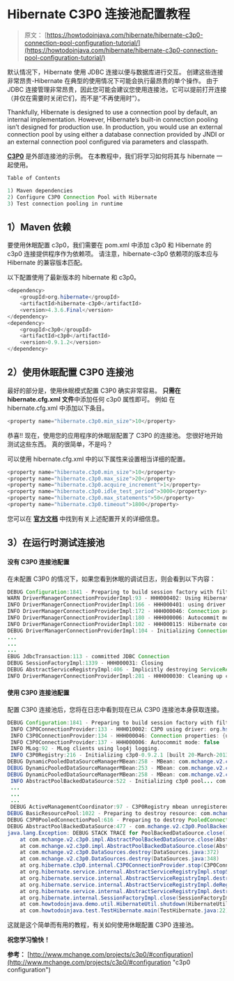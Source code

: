 # Hibernate C3P0 连接池配置教程

> 原文： [https://howtodoinjava.com/hibernate/hibernate-c3p0-connection-pool-configuration-tutorial/](https://howtodoinjava.com/hibernate/hibernate-c3p0-connection-pool-configuration-tutorial/)

默认情况下，Hibernate 使用 JDBC 连接以便与数据库进行交互。 创建这些连接非常昂贵-Hibernate 在典型的使用情况下可能会执行最昂贵的单个操作。 由于 JDBC 连接管理非常昂贵，因此您可能会建议您使用连接池，它可以提前打开连接（并仅在需要时关闭它们，而不是“不再使用时”）。

Thankfully, Hibernate is designed to use a connection pool by default, an internal implementation. However, Hibernate’s built-in connection pooling isn’t designed for production use. In production, you would use an external connection pool by using either a database connection provided by JNDI or an external connection pool configured via parameters and classpath.

[**C3P0**](http://www.mchange.com/projects/c3p0/ "c3p0") 是外部连接池的示例。 在本教程中，我们将学习如何将其与 hibernate 一起使用。

```java
Table of Contents

1) Maven dependencies
2) Configure C3P0 Connection Pool with Hibernate 
3) Test connection pooling in runtime
```

## 1）Maven 依赖

要使用休眠配置 c3p0，我们需要在 pom.xml 中添加 c3p0 和 Hibernate 的 c3p0 连接提供程序作为依赖项。 请注意，hibernate-c3p0 依赖项的版本应与 Hibernate 的兼容版本匹配。

以下配置使用了最新版本的 hibernate 和 c3p0。

```java
<dependency>
    <groupId>org.hibernate</groupId>
    <artifactId>hibernate-c3p0</artifactId>
    <version>4.3.6.Final</version>
</dependency>
<dependency>
	<groupId>c3p0</groupId>
	<artifactId>c3p0</artifactId>
	<version>0.9.1.2</version>
</dependency>

```

## 2）使用休眠配置 C3P0 连接池

最好的部分是，使用休眠模式配置 C3P0 确实非常容易。 **只需在 hibernate.cfg.xml 文件**中添加任何 c3p0 属性即可。 例如 在 hibernate.cfg.xml 中添加以下条目。

```java
<property name="hibernate.c3p0.min_size">10</property>

```

恭喜!! 现在，使用您的应用程序的休眠层配置了 C3P0 的连接池。 您很好地开始测试这些东西。 真的很简单，不是吗？

可以使用 hibernate.cfg.xml 中的以下属性来设置相当详细的配置。

```java
<property name="hibernate.c3p0.min_size">10</property>
<property name="hibernate.c3p0.max_size">20</property>
<property name="hibernate.c3p0.acquire_increment">1</property>
<property name="hibernate.c3p0.idle_test_period">3000</property>
<property name="hibernate.c3p0.max_statements">50</property>
<property name="hibernate.c3p0.timeout">1800</property>

```

您可以在 [**官方文档**](http://www.mchange.com/projects/c3p0/#configuration "configuration") 中找到有关上述配置开关的详细信息。

## 3）在运行时测试连接池

#### 没有 C3P0 连接池配置

在未配置 C3P0 的情况下，如果您看到休眠的调试日志，则会看到以下内容：

```java
DEBUG Configuration:1841 - Preparing to build session factory with filters : {}
WARN DriverManagerConnectionProviderImpl:93 - HHH000402: Using Hibernate built-in connection pool (not for production use!)
INFO DriverManagerConnectionProviderImpl:166 - HHH000401: using driver [org.hsqldb.jdbcDriver] at URL [jdbc:hsqldb:mem:howtodoinjava]
INFO DriverManagerConnectionProviderImpl:172 - HHH000046: Connection properties: {user=sa, password=}
INFO DriverManagerConnectionProviderImpl:180 - HHH000006: Autocommit mode: false
INFO DriverManagerConnectionProviderImpl:102 - HHH000115: Hibernate connection pool size: 20 (min=1)
DEBUG DriverManagerConnectionProviderImpl:104 - Initializing Connection pool with 1 Connections
...
...
...
EBUG JdbcTransaction:113 - committed JDBC Connection
DEBUG SessionFactoryImpl:1339 - HHH000031: Closing
DEBUG AbstractServiceRegistryImpl:406 - Implicitly destroying ServiceRegistry on de-registration of all child ServiceRegistries
INFO DriverManagerConnectionProviderImpl:281 - HHH000030: Cleaning up connection pool [jdbc:hsqldb:mem:howtodoinjava]

```

#### 使用 C3P0 连接池配置

配置 C3P0 连接池后，您将在日志中看到现在已从 C3P0 连接池本身获取连接。

```java
DEBUG Configuration:1841 - Preparing to build session factory with filters : {}
 INFO C3P0ConnectionProvider:133 - HHH010002: C3P0 using driver: org.hsqldb.jdbcDriver at URL: jdbc:hsqldb:mem:howtodoinjava
 INFO C3P0ConnectionProvider:134 - HHH000046: Connection properties: {user=sa, password=****}
 INFO C3P0ConnectionProvider:137 - HHH000006: Autocommit mode: false
 INFO MLog:92 - MLog clients using log4j logging.
 INFO C3P0Registry:216 - Initializing c3p0-0.9.2.1 [built 20-March-2013 10:47:27 +0000; debug? true; trace: 10]
DEBUG DynamicPooledDataSourceManagerMBean:258 - MBean: com.mchange.v2.c3p0:type=PooledDataSource,identityToken=19tu9of94ho8s13xij3fm|34e475e1,name=19tu9of94ho8s13xij3fm|34e475e1 registered.
DEBUG DynamicPooledDataSourceManagerMBean:253 - MBean: com.mchange.v2.c3p0:type=PooledDataSource,identityToken=19tu9of94ho8s13xij3fm|34e475e1,name=19tu9of94ho8s13xij3fm|34e475e1 unregistered, in order to be reregistered after update.
DEBUG DynamicPooledDataSourceManagerMBean:258 - MBean: com.mchange.v2.c3p0:type=PooledDataSource,identityToken=19tu9of94ho8s13xij3fm|34e475e1,name=19tu9of94ho8s13xij3fm|34e475e1 registered.
 INFO AbstractPoolBackedDataSource:522 - Initializing c3p0 pool... com.mchange.v2.c3p0.PoolBackedDataSource@d29bbf50 [ connectionPoolDataSource -> com.mchange.v2.c3p0.WrapperConnectionPoolDataSource@a9bbd924 [ ... ]
 ...
 ...
 ...
 DEBUG ActiveManagementCoordinator:97 - C3P0Registry mbean unregistered.
DEBUG BasicResourcePool:1022 - Preparing to destroy resource: com.mchange.v2.c3p0.impl.NewPooledConnection@1d1fcfbb
DEBUG C3P0PooledConnectionPool:616 - Preparing to destroy PooledConnection: com.mchange.v2.c3p0.impl.NewPooledConnection@1d1fcfbb
DEBUG AbstractPoolBackedDataSource:477 - com.mchange.v2.c3p0.PoolBackedDataSource@34e475e1 has been closed. 
java.lang.Exception: DEBUG STACK TRACE for PoolBackedDataSource.close().
	at com.mchange.v2.c3p0.impl.AbstractPoolBackedDataSource.close(AbstractPoolBackedDataSource.java:477)
	at com.mchange.v2.c3p0.impl.AbstractPoolBackedDataSource.close(AbstractPoolBackedDataSource.java:489)
	at com.mchange.v2.c3p0.DataSources.destroy(DataSources.java:372)
	at com.mchange.v2.c3p0.DataSources.destroy(DataSources.java:348)
	at org.hibernate.c3p0.internal.C3P0ConnectionProvider.stop(C3P0ConnectionProvider.java:258)
	at org.hibernate.service.internal.AbstractServiceRegistryImpl.stopService(AbstractServiceRegistryImpl.java:377)
	at org.hibernate.service.internal.AbstractServiceRegistryImpl.destroy(AbstractServiceRegistryImpl.java:361)
	at org.hibernate.service.internal.AbstractServiceRegistryImpl.deRegisterChild(AbstractServiceRegistryImpl.java:410)
	at org.hibernate.service.internal.AbstractServiceRegistryImpl.destroy(AbstractServiceRegistryImpl.java:368)
	at org.hibernate.internal.SessionFactoryImpl.close(SessionFactoryImpl.java:1377)
	at com.howtodoinjava.demo.util.HibernateUtil.shutdown(HibernateUtil.java:39)
	at com.howtodoinjava.test.TestHibernate.main(TestHibernate.java:22)

```

这就是这个简单而有用的教程，有关如何使用休眠配置 C3P0 连接池。

**祝您学习愉快！**

**参考：** [http://www.mchange.com/projects/c3p0/#configuration](http://www.mchange.com/projects/c3p0/#configuration "c3p0 configuration")